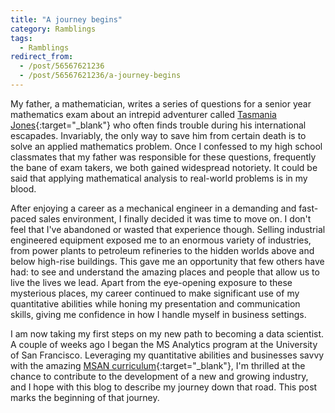 ```yaml
---
title: "A journey begins"
category: Ramblings
tags:
  - Ramblings
redirect_from:
  - /post/56567621236
  - /post/56567621236/a-journey-begins
---
```


My father, a mathematician, writes a series of questions for a senior year mathematics exam about an intrepid adventurer called [Tasmania Jones](https://www.facebook.com/pages/Tasmania-Jones/39164499898){:target="_blank"} who often finds trouble during his international escapades. Invariably, the only way to save him from certain death is to solve an applied mathematics problem. Once I confessed to my high school classmates that my father was responsible for these questions, frequently the bane of exam takers, we both gained widespread notoriety. It could be said that applying mathematical analysis to real-world problems is in my blood.

After enjoying a career as a mechanical engineer in a demanding and fast-paced sales environment, I finally decided it was time to move on. I don't feel that I've abandoned or wasted that experience though. Selling industrial engineered equipment exposed me to an enormous variety of industries, from power plants to petroleum refineries to the hidden worlds above and below high-rise buildings. This gave me an opportunity that few others have had: to see and understand the amazing places and people that allow us to live the lives we lead. Apart from the eye-opening exposure to these mysterious places, my career continued to make significant use of my quantitative abilities while honing my presentation and communication skills, giving me confidence in how I handle myself in business settings.

I am now taking my first steps on my new path to becoming a data scientist. A couple of weeks ago I began the MS Analytics program at the University of San Francisco. Leveraging my quantitative abilities and businesses savvy with the amazing [MSAN curriculum](http://www.usfca.edu/artsci/msan/courses/){:target="_blank"}, I'm thrilled at the chance to contribute to the development of a new and growing industry, and I hope with this blog to describe my journey down that road. This post marks the beginning of that journey.
